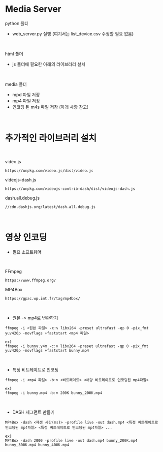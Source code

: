 # Media Server
python 폴더  
- web_server.py 실행 (여기서는 list_device.csv 수정할 필요 없음)

<br>

html 폴더
- js 폴더에 필요한 아래의 라이브러리 설치

<br>

media 폴더  
- mpd 파일 저장
- mp4 파일 저장
- 인코딩 된 m4s 파일 저장 (아래 사항 참고)

<br>

# 추가적인 라이브러리 설치

<br>

video.js
```
https://unpkg.com/video.js/dist/video.js
```
videojs-dash.js
```
https://unpkg.com/videojs-contrib-dash/dist/videojs-dash.js
```
dash.all.debug.js
```
//cdn.dashjs.org/latest/dash.all.debug.js
```

<br>

# 영상 인코딩
- 필요 소프트웨어

<br>

FFmpeg
```
https://www.ffmpeg.org/
```
MP4Box
```
https://gpac.wp.imt.fr/tag/mp4box/
```

<br>

- 원본 -> mp4로 변환하기
```
ffmpeg -i <원본 파일> -c:v libx264 -preset ultrafast -qp 0 -pix_fmt yuv420p -movflags +faststart <mp4 파일>

ex)
ffmpeg -i bunny.y4m -c:v libx264 -preset ultrafast -qp 0 -pix_fmt yuv420p -movflags +faststart bunny.mp4
```

<br>

- 특정 비트레이트로 인코딩
```
ffmpeg -i <mp4 파일> -b:v <비트레이트> <해당 비트레이트로 인코딩된 mp4파일>

ex)
ffmpeg -i bunny.mp4 -b:v 200K bunny_200K.mp4
```

<br>

- DASH 세그먼트 만들기
```
MP4Box -dash <재생 시간(ms)> -profile live -out dash.mp4 <특정 비트레이트로 인코딩된 mp4파일> <특정 비트레이트로 인코딩된 mp4파일> ...

ex)
MP4Box -dash 2000 -profile live -out dash.mp4 bunny_200K.mp4 bunny_300K.mp4 bunny_400K.mp4
```